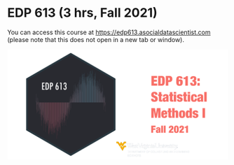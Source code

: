 # EDP 613 (3 hrs, Fall 2021)

You can access this course at https://edp613.asocialdatascientist.com (please note that this does not open in a new tab or window).

![EDP 613 image](static/img/course_info.png)
